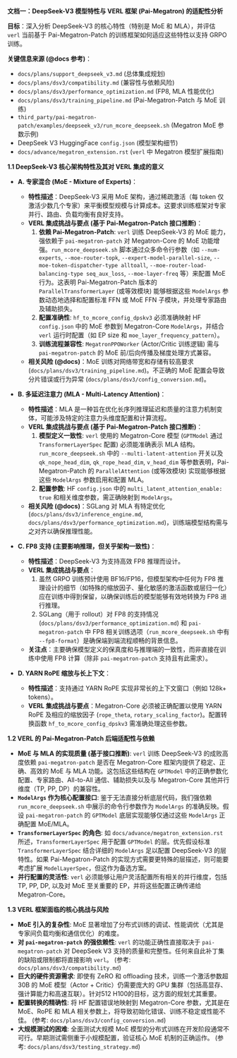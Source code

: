 **文档一：DeepSeek-V3 模型特性与 VERL 框架 (Pai-Megatron) 的适配性分析**

**目标**：深入分析 DeepSeek-V3 的核心特性（特别是 MoE 和 MLA），并评估 `verl` 当前基于 Pai-Megatron-Patch 的训练框架如何适应这些特性以支持 GRPO 训练。

**关键信息来源 (@docs 参考)**：
*   `docs/plans/support_deepseek_v3.md` (总体集成规划)
*   `docs/plans/dsv3/compatibility.md` (兼容性与依赖风险)
*   `docs/plans/dsv3/performance_optimization.md` (FP8, MLA 性能优化)
*   `docs/plans/dsv3/training_pipeline.md` (Pai-Megatron-Patch 与 MoE 训练)
*   `third_party/pai-megatron-patch/examples/deepseek_v3/run_mcore_deepseek.sh` (Megatron MoE 参数示例)
*   DeepSeek V3 HuggingFace `config.json` (模型架构细节)
*   `docs/advance/megatron_extension.rst` (`verl` 中 Megatron 模型扩展指南)

**1.1 DeepSeek-V3 核心架构特性及其对 VERL 集成的意义**

*   **A. 专家混合 (MoE - Mixture of Experts)**：
    *   **特性描述**：DeepSeek-V3 采用 MoE 架构，通过稀疏激活（每 token 仅激活少数几个专家）来平衡模型规模与计算成本。这要求训练框架对专家并行、路由、负载均衡有良好支持。
    *   **VERL 集成挑战与要点 (基于 Pai-Megatron-Patch 接口推断)**：
        1.  **依赖 Pai-Megatron-Patch**: `verl` 训练 DeepSeek-V3 的 MoE 能力，强依赖于 `pai-megatron-patch` 对 Megatron-Core 的 MoE 功能增强。`run_mcore_deepseek.sh` 脚本通过众多命令行参数（如 `--num-experts`, `--moe-router-topk`, `--expert-model-parallel-size`, `--moe-token-dispatcher-type alltoall`, `--moe-router-load-balancing-type seq_aux_loss`, `--moe-layer-freq` 等）来配置 MoE 行为。这表明 Pai-Megatron-Patch 版本的 `ParallelTransformerLayer` (或等效模块) 能够根据这些 `ModelArgs` 参数动态地选择和配置标准 FFN 或 MoE FFN 子模块，并处理专家路由及辅助损失。
        2.  **配置准确性**: `hf_to_mcore_config_dpskv3` 必须准确映射 HF `config.json` 中的 MoE 参数到 Megatron-Core `ModelArgs`，并结合 `verl` 运行时配置（如 EP size 和 `moe_layer_frequency_pattern`）。
        3.  **训练流程兼容性**: `MegatronPPOWorker` (Actor/Critic 训练逻辑) 需与 `pai-megatron-patch` 的 MoE 前/后向传播及梯度处理方式兼容。
    *   **相关风险 (@docs)**：MoE 训练对网络带宽和存储有较高要求 (`docs/plans/dsv3/training_pipeline.md`)。不正确的 MoE 配置会导致分片错误或行为异常 (`docs/plans/dsv3/config_conversion.md`)。

*   **B. 多延迟注意力 (MLA - Multi-Latency Attention)**：
    *   **特性描述**：MLA 是一种旨在优化长序列推理延迟和质量的注意力机制变体，可能涉及特定的注意力头维度配置和计算流程。
    *   **VERL 集成挑战与要点 (基于 Pai-Megatron-Patch 接口推断)**：
        1.  **模型定义一致性**: `verl` 使用的 Megatron-Core 模型 (`GPTModel` 通过 `TransformerLayerSpec` 配置) 必须能准确表示 MLA 结构。`run_mcore_deepseek.sh` 中的 `--multi-latent-attention` 开关以及 `qk_nope_head_dim`, `qk_rope_head_dim`, `v_head_dim` 等参数表明，Pai-Megatron-Patch 的 `ParallelAttention` (或等效模块) 实现能够根据这些 `ModelArgs` 参数启用和配置 MLA。
        2.  **配置参数**: HF `config.json` 中的 `multi_latent_attention_enable: true` 和相关维度参数，需正确映射到 `ModelArgs`。
    *   **相关风险 (@docs)**：SGLang 对 MLA 有特定优化 (`docs/plans/dsv3/inference_engine.md`, `docs/plans/dsv3/performance_optimization.md`)，训练端模型结构需与之对齐以确保推理性能。

*   **C. FP8 支持 (主要影响推理，但关乎架构一致性)**：
    *   **特性描述**：DeepSeek-V3 为支持高效 FP8 推理而设计。
    *   **VERL 集成挑战与要点**：
        1.  虽然 GRPO 训练预计使用 BF16/FP16，但模型架构中任何为 FP8 推理设计的细节（如特殊的缩放因子、量化敏感的激活函数或层归一化）应在训练中得到保留，以确保训练后的模型能够有效地转换为 FP8 进行推理。
        2.  SGLang（用于 rollout）对 FP8 的支持情况 (`docs/plans/dsv3/performance_optimization.md`) 和 `pai-megatron-patch` 中 FP8 相关训练选项（`run_mcore_deepseek.sh` 中有 `--fp8-format`）是确保端到端流程顺畅的背景信息。
    *   **关注点**：主要确保模型定义的保真度和与推理端的一致性，而非直接在训练中使用 FP8 计算（除非 `pai-megatron-patch` 支持且有此需求）。

*   **D. YARN RoPE 缩放与长上下文**：
    *   **特性描述**：支持通过 YARN RoPE 实现非常长的上下文窗口（例如 128k+ tokens）。
    *   **VERL 集成挑战与要点**：Megatron-Core 必须被正确配置以使用 YARN RoPE 及相应的缩放因子 (`rope_theta`, `rotary_scaling_factor`)。配置转换函数 `hf_to_mcore_config_dpskv3` 需准确处理这些参数。

**1.2 VERL 的 Pai-Megatron-Patch 后端适配性与依赖**

*   **MoE 与 MLA 的实现质量 (基于接口推断)**: `verl` 训练 DeepSeek-V3 的成败高度依赖 `pai-megatron-patch` 是否在 Megatron-Core 框架内提供了稳定、正确、高效的 MoE 与 MLA 功能。这包括这些结构在 `GPTModel` 中的正确参数化配置、专家路由、All-to-All 通信、辅助损失以及与 Megatron-Core 其他并行维度（TP, PP, DP）的兼容性。
*   **`ModelArgs` 作为核心配置接口**: 鉴于无法直接分析底层代码，我们强依赖 `run_mcore_deepseek.sh` 中展示的命令行参数作为 `ModelArgs` 的准确反映。假设 `pai-megatron-patch` 的 `GPTModel` 底层实现能够仅通过这些 `ModelArgs` 正确配置 MoE/MLA。
*   **`TransformerLayerSpec` 的角色**: 如 `docs/advance/megatron_extension.rst` 所述，`TransformerLayerSpec` 用于配置 `GPTModel` 的层。优先假设标准 `TransformerLayerSpec` 结合详细的 `ModelArgs` 足以配置 DeepSeek-V3 的层特性。如果 Pai-Megatron-Patch 的实现方式需要更特殊的层描述，则可能要考虑扩展 `ModelLayerSpec`，但这作为备选方案。
*   **并行配置的灵活性**: `verl` 必须能够让用户灵活配置所有相关的并行维度，包括 TP, PP, DP, 以及对 MoE 至关重要的 EP，并将这些配置正确传递给 Megatron-Core。

**1.3 VERL 框架面临的核心挑战与风险**

*   **MoE 引入的复杂性**: MoE 显著增加了分布式训练的调试、性能调优（尤其是专家间负载均衡和通信优化）的难度。
*   **对 `pai-megatron-patch` 的强依赖性**: `verl` 的功能正确性直接取决于 `pai-megatron-patch` 对 DeepSeek V3 支持的质量和完整性。任何来自此补丁集的缺陷或限制都将直接影响 `verl`。 (参考: `docs/plans/dsv3/compatibility.md`)
*   **巨大的硬件资源需求**: 即使有 ZeRO 和 offloading 技术，训练一个激活参数超 30B 的 MoE 模型（Actor + Critic）仍需要庞大的 GPU 集群（包括高显存、强计算能力和高速互联）。针对512 H100的目标，这方面的规划尤其重要。
*   **配置转换的精确性**: 将 HF 配置错误地映射到 Megatron-Core 参数，尤其是在 MoE、RoPE 和 MLA 相关参数上，将导致初始化错误、训练不稳定或性能不佳。 (参考: `docs/plans/dsv3/config_conversion.md`)
*   **大规模测试的困难**: 全面测试大规模 MoE 模型的分布式训练在开发阶段通常不可行。早期测试需侧重于小规模配置，验证核心 MoE 机制的正确运作。 (参考: `docs/plans/dsv3/testing_strategy.md`)